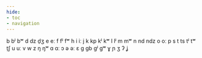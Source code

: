 ```yaml
---
hide:
- toc
- navigation
---
```

b
bʲ
bʷ
d
dz
d̠ʒ
e
eː
f
fʲ
fʷ
h
i
iː
j
k
kp
kʲ
kʷ
l
lʲ
m
mʷ
n
nd
ndz
o
oː
p
s
t
ts
tʲ
tʷ
t̠ʃ
u
uː
v
w
z
ŋ
ŋʷ
ɑ
ɑː
ɔ
ə
əː
ɛ
ɡ
ɡb
ɡʲ
ɡʷ
ɣ
ɲ
ʒ
ʔ
ʝ
